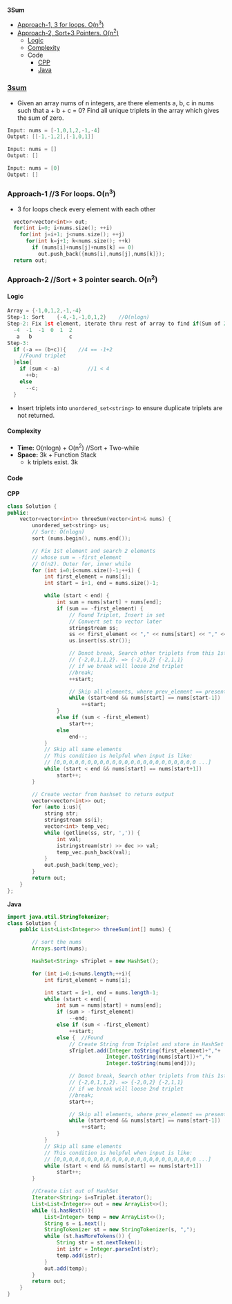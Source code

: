 **3Sum**
- [Approach-1, 3 for loops. O(n<sup>3</sup>)](#a1)
- [Approach-2, Sort+3 Pointers. O(n<sup>2</sup>)](#a2)
  - [Logic](#l)
  - [Complexity](#com)
  - Code
    - [CPP](#cpp)
    - [Java](#j)


### [3sum](https://leetcode.com/problems/3sum/)
- Given an array nums of n integers, are there elements a, b, c in nums such that a + b + c = 0? Find all unique triplets in the array which gives the sum of zero.
```c
Input: nums = [-1,0,1,2,-1,-4]
Output: [[-1,-1,2],[-1,0,1]]

Input: nums = []
Output: []

Input: nums = [0]
Output: []
```

<a name=a1></a>
### Approach-1    //3 For loops. O(n<sup>3</sup>)
- 3 for loops check every element with each other
```c++
  vector<vector<int>> out;
  for(int i=0; i<nums.size(); ++i)
    for(int j=i+1; j<nums.size(); ++j)
      for(int k=j+1; k<nums.size(); ++k)
        if (nums[i]+nums[j]+nums[k] == 0)
          out.push_back({nums[i],nums[j],nums[k]});
  return out;    
```

### Approach-2  //Sort + 3 pointer search. O(n<sup>2</sup>)
<a name=l></a>
#### Logic
```cpp
Array = {-1,0,1,2,-1,-4}
Step-1: Sort    {-4,-1,-1,0,1,2}    //O(nlogn)
Step-2: Fix 1st element, iterate thru rest of array to find if(Sum of 2 elements == -First_element)
  -4  -1  -1  0  1  2
   a   b            c
Step-3:
  if (-a == (b+c)){    //4 == -1+2
    //Found triplet
  }else{
    if (sum < -a)         //1 < 4
      ++b;
    else
      --c;
  }
```
- Insert triplets into `unordered_set<string>` to ensure duplicate triplets are not returned.

<a name=com></a>
#### Complexity
- **Time:** O(nlogn) + O(n<sup>2</sup>)    //Sort + Two-while
- **Space:** 3k + Function Stack
  - k triplets exist. 3k

#### Code
<a name=cpp></a>
**CPP**
```cpp
class Solution {
public:
    vector<vector<int>> threeSum(vector<int>& nums) {
        unordered_set<string> us;
        // Sort: O(nlogn)
        sort (nums.begin(), nums.end());

        // Fix 1st element and search 2 elements
        // whose sum = -first_element
        // O(n2). Outer for, inner while
        for (int i=0;i<nums.size()-1;++i) {
            int first_element = nums[i];
            int start = i+1, end = nums.size()-1;

            while (start < end) {
                int sum = nums[start] + nums[end];
                if (sum == -first_element) {
                    // Found Triplet, Insert in set
                    // Convert set to vector later
                    stringstream ss;
                    ss << first_element << "," << nums[start] << "," << nums[end];
                    us.insert(ss.str());

                    // Donot break, Search other triplets from this 1st element
                    // {-2,0,1,1,2}. => {-2,0,2} {-2,1,1}
                    // if we break will loose 2nd triplet
                    //break;
                    ++start;

                    // Skip all elements, where prev_element == present_element
                    while (start<end && nums[start] == nums[start-1])
                        ++start;
                }
                else if (sum < -first_element) 
                    start++;
                else
                    end--;
            }
            // Skip all same elements
            // This condition is helpful when input is like:
            // [0,0,0,0,0,0,0,0,0,0,0,0,0,0,0,0,0,0,0,0,0,0,0 ...]
            while (start < end && nums[start] == nums[start+1])
                start++;
        }

        // Create vector from hashset to return output
        vector<vector<int>> out;
        for (auto i:us){
            string str;
            stringstream ss(i);
            vector<int> temp_vec;
            while (getline(ss, str, ',')) {
                int val;
                istringstream(str) >> dec >> val;
                temp_vec.push_back(val);
            }
            out.push_back(temp_vec);
        }
        return out;
    }
};
```
<a name=j></a>
**Java**
```java
import java.util.StringTokenizer;  
class Solution {
    public List<List<Integer>> threeSum(int[] nums) {

        // sort the nums
        Arrays.sort(nums);

        HashSet<String> sTriplet = new HashSet();  

        for (int i=0;i<nums.length;++i){
            int first_element = nums[i];

            int start = i+1, end = nums.length-1;
            while (start < end){
                int sum = nums[start] + nums[end];
                if (sum > -first_element)
                    --end;
                else if (sum < -first_element)
                    ++start;
                else {  //Found
                    // Create String from Triplet and store in HashSet
                    sTriplet.add(Integer.toString(first_element)+","+
                                Integer.toString(nums[start])+","+
                                Integer.toString(nums[end]));

                    // Donot break, Search other triplets from this 1st element
                    // {-2,0,1,1,2}. => {-2,0,2} {-2,1,1}
                    // if we break will loose 2nd triplet
                    //break;
                    start++;

                    // Skip all elements, where prev_element == present_element
                    while (start<end && nums[start] == nums[start-1])
                        ++start;
                }
            }
            // Skip all same elements
            // This condition is helpful when input is like:
            // [0,0,0,0,0,0,0,0,0,0,0,0,0,0,0,0,0,0,0,0,0,0,0 ...]
            while (start < end && nums[start] == nums[start+1])
                start++;
        }

        //Create List out of HashSet
        Iterator<String> i=sTriplet.iterator();
        List<List<Integer>> out = new ArrayList<>();
        while (i.hasNext()){
            List<Integer> temp = new ArrayList<>();
            String s = i.next();
            StringTokenizer st = new StringTokenizer(s, ",");
            while (st.hasMoreTokens()) {  
                String str = st.nextToken();
                int istr = Integer.parseInt(str);
                temp.add(istr);
            }
            out.add(temp);
        }
        return out;
    }
}
```
